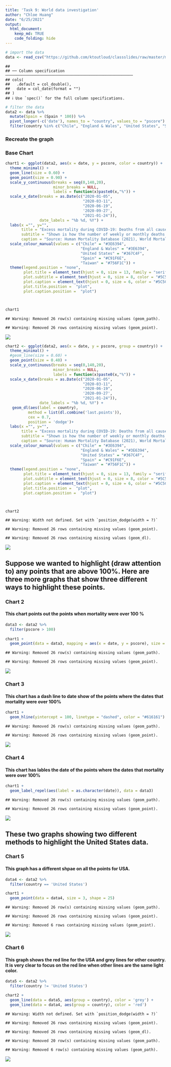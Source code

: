 ```yaml
---
title: 'Task 9: World data investigation'
author: "Chloe Huang"
date: "6/25/2021"
output: 
  html_document: 
    keep_md: TRUE
    code_folding: hide
---
```







```r
# import the data
data <- read_csv("https://github.com/ktoutloud/classslides/raw/master/math335/data/M335_excess-mortality-p-scores.csv")
```

```
## 
## ── Column specification ────────────────────────────────────────────────────────
## cols(
##   .default = col_double(),
##   date = col_date(format = "")
## )
## ℹ Use `spec()` for the full column specifications.
```

```r
# filter the data
data2 <- data %>% 
  mutate(Spain = (Spain * 100)) %>% 
  pivot_longer(-c('date'), names_to = "country", values_to = "pscore") %>% 
  filter(country %in% c("Chile", "England & Wales", "United States", "Spain", "Taiwan"))
```

### Recreate the graph

### Base Chart


```r
chart1 <- ggplot(data2, aes(x = date, y = pscore, color = country)) +
  theme_minimal() +
  geom_line(size = 0.60) +
  geom_point(size = 0.90) +
  scale_y_continuous(breaks = seq(0,140,20), 
                     minor_breaks = NULL, 
                     labels = function(x)paste0(x,"%")) +
  scale_x_date(breaks = as.Date(c("2020-01-05",
                                  "2020-03-11",
                                  "2020-06-19",
                                  '2020-09-27',
                                  "2021-01-24")),
               date_labels = "%b %d, %Y") +
  labs(x ="", y="",
       title = "Excess mortality during COVID-19: Deaths from all causes compared to previous \nyears, all ages",
       subtitle = "Shown is how the number of weekly or monthly deaths in 2020–2021 differs as a percentage from the average number of deaths in the same \nperiod over the years 2015–2019. This metric is called the P-score. The reported number of deaths might not count all deaths that occurred \ndue to incomplete coverage and delays in death reporting.",
       caption = "Source: Human Mortality Database (2021), World Mortality Database (2021)                                                                                OurWorldInData.org/coronavirus • CC BY \nNote: Comparisons across countries are affected by differences in the completeness of death reporting. Details can be found at our Excess Mortality page.") +
  scale_colour_manual(values = c("Chile" = "#3E6394",
                                 "England & Wales" = "#3E6394",
                                 "United States" = "#367C4F",
                                 "Spain" = "#C91F6E",
                                 "Taiwan" = "#756F1C")) +
  theme(legend.position = "none",
        plot.title = element_text(hjust = 0, size = 13, family = "serif", color = "#555555"),
        plot.subtitle = element_text(hjust = 0, size = 8, color = "#5C5C5C"),
        plot.caption = element_text(hjust = 0, size = 6, color = "#5C5C5C"),
        plot.title.position =  "plot",
        plot.caption.position =  "plot")



chart1
```

```
## Warning: Removed 26 row(s) containing missing values (geom_path).
```

```
## Warning: Removed 26 rows containing missing values (geom_point).
```

![](Task9_World_data_investigation_files/figure-html/unnamed-chunk-2-1.png)<!-- -->


```r
chart2 <- ggplot(data2, aes(x = date, y = pscore, group = country)) +
  theme_minimal() +
  #geom_line(size = 0.60) +
  geom_point(size = 0.40) +
  scale_y_continuous(breaks = seq(0,140,20), 
                     minor_breaks = NULL, 
                     labels = function(x)paste0(x,"%")) +
  scale_x_date(breaks = as.Date(c("2020-01-05",
                                  "2020-03-11",
                                  "2020-06-19",
                                  '2020-09-27',
                                  "2021-01-24")),
               date_labels = "%b %d, %Y") +
   geom_dl(aes(label = country),
          method = list(dl.combine('last.points')),
          cex = 0.7,
          position = 'dodge')+
  labs(x ="", y="",
       title = "Excess mortality during COVID-19: Deaths from all causes compared to previous \nyears, all ages",
       subtitle = "Shown is how the number of weekly or monthly deaths in 2020–2021 differs as a percentage from the average number of deaths in the same \nperiod over the years 2015–2019. This metric is called the P-score. The reported number of deaths might not count all deaths that occurred \ndue to incomplete coverage and delays in death reporting.",
       caption = "Source: Human Mortality Database (2021), World Mortality Database (2021)                                                                                OurWorldInData.org/coronavirus • CC BY \nNote: Comparisons across countries are affected by differences in the completeness of death reporting. Details can be found at our Excess Mortality page.") +
  scale_colour_manual(values = c("Chile" = "#3E6394",
                                 "England & Wales" = "#3E6394",
                                 "United States" = "#367C4F",
                                 "Spain" = "#C91F6E",
                                 "Taiwan" = "#756F1C")) +
  theme(legend.position = "none",
        plot.title = element_text(hjust = 0, size = 13, family = "serif", color = "#555555"),
        plot.subtitle = element_text(hjust = 0, size = 8, color = "#5C5C5C"),
        plot.caption = element_text(hjust = 0, size = 6, color = "#5C5C5C"),
        plot.title.position =  "plot",
        plot.caption.position =  "plot")



chart2
```

```
## Warning: Width not defined. Set with `position_dodge(width = ?)`
```

```
## Warning: Removed 26 rows containing missing values (geom_point).
```

```
## Warning: Removed 26 rows containing missing values (geom_dl).
```

![](Task9_World_data_investigation_files/figure-html/unnamed-chunk-3-1.png)<!-- -->



## Suppose we wanted to highlight (draw attention to) any points that are above 100%. Here are three more graphs that show three different ways to highlight these points.


### Chart 2

#### This chart points out the points when mortality were over 100 %

```r
data3 <- data2 %>%
  filter(pscore > 100)
  
chart1 +
  geom_point(data = data3, mapping = aes(x = date, y = pscore), size = 2, shape = 1)
```

```
## Warning: Removed 26 row(s) containing missing values (geom_path).
```

```
## Warning: Removed 26 rows containing missing values (geom_point).
```

![](Task9_World_data_investigation_files/figure-html/unnamed-chunk-4-1.png)<!-- -->

### Chart 3
#### This chart has a dash line to date show of the points where the dates that mortality were over 100%

```r
chart1 +
  geom_hline(yintercept = 100, linetype = "dashed", color = "#616161")
```

```
## Warning: Removed 26 row(s) containing missing values (geom_path).
```

```
## Warning: Removed 26 rows containing missing values (geom_point).
```

![](Task9_World_data_investigation_files/figure-html/unnamed-chunk-5-1.png)<!-- -->

### Chart 4
#### This chart has lables the date of the points where the dates that mortality were over 100%

```r
chart1 +
  geom_label_repel(aes(label = as.character(date)), data = data3)
```

```
## Warning: Removed 26 row(s) containing missing values (geom_path).
```

```
## Warning: Removed 26 rows containing missing values (geom_point).
```

![](Task9_World_data_investigation_files/figure-html/unnamed-chunk-6-1.png)<!-- -->




## These two graphs showing two different methods to highlight the United States data.



### Chart 5

#### This graph has a different shpae on all the points for USA. 

```r
data4 <- data2 %>%
  filter(country == 'United States')

chart1 +
  geom_point(data = data4, size = 3, shape = 25)
```

```
## Warning: Removed 26 row(s) containing missing values (geom_path).
```

```
## Warning: Removed 26 rows containing missing values (geom_point).
```

```
## Warning: Removed 6 rows containing missing values (geom_point).
```

![](Task9_World_data_investigation_files/figure-html/unnamed-chunk-7-1.png)<!-- -->

### Chart 6
#### This graph shows the red line for the USA and grey lines for other country. It is very clear to focus on the red line when other lines are the same light color.

```r
data5 <- data2 %>%
  filter(country != 'United States')

chart2 +
  geom_line(data = data5, aes(group = country), color = 'grey') +
  geom_line(data = data4, aes(group = country), color = 'red') 
```

```
## Warning: Width not defined. Set with `position_dodge(width = ?)`
```

```
## Warning: Removed 26 rows containing missing values (geom_point).
```

```
## Warning: Removed 26 rows containing missing values (geom_dl).
```

```
## Warning: Removed 20 row(s) containing missing values (geom_path).
```

```
## Warning: Removed 6 row(s) containing missing values (geom_path).
```

![](Task9_World_data_investigation_files/figure-html/unnamed-chunk-8-1.png)<!-- -->
